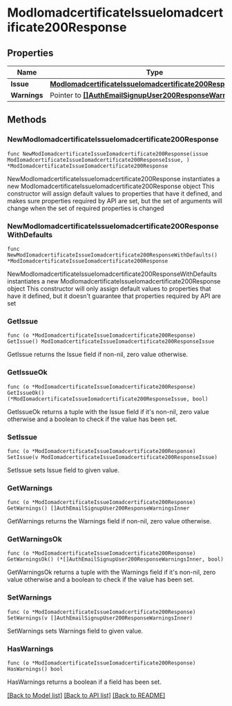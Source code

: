 # ModIomadcertificateIssueIomadcertificate200Response

## Properties

Name | Type | Description | Notes
------------ | ------------- | ------------- | -------------
**Issue** | [**ModIomadcertificateIssueIomadcertificate200ResponseIssue**](ModIomadcertificateIssueIomadcertificate200ResponseIssue.md) |  | 
**Warnings** | Pointer to [**[]AuthEmailSignupUser200ResponseWarningsInner**](AuthEmailSignupUser200ResponseWarningsInner.md) |  | [optional] 

## Methods

### NewModIomadcertificateIssueIomadcertificate200Response

`func NewModIomadcertificateIssueIomadcertificate200Response(issue ModIomadcertificateIssueIomadcertificate200ResponseIssue, ) *ModIomadcertificateIssueIomadcertificate200Response`

NewModIomadcertificateIssueIomadcertificate200Response instantiates a new ModIomadcertificateIssueIomadcertificate200Response object
This constructor will assign default values to properties that have it defined,
and makes sure properties required by API are set, but the set of arguments
will change when the set of required properties is changed

### NewModIomadcertificateIssueIomadcertificate200ResponseWithDefaults

`func NewModIomadcertificateIssueIomadcertificate200ResponseWithDefaults() *ModIomadcertificateIssueIomadcertificate200Response`

NewModIomadcertificateIssueIomadcertificate200ResponseWithDefaults instantiates a new ModIomadcertificateIssueIomadcertificate200Response object
This constructor will only assign default values to properties that have it defined,
but it doesn't guarantee that properties required by API are set

### GetIssue

`func (o *ModIomadcertificateIssueIomadcertificate200Response) GetIssue() ModIomadcertificateIssueIomadcertificate200ResponseIssue`

GetIssue returns the Issue field if non-nil, zero value otherwise.

### GetIssueOk

`func (o *ModIomadcertificateIssueIomadcertificate200Response) GetIssueOk() (*ModIomadcertificateIssueIomadcertificate200ResponseIssue, bool)`

GetIssueOk returns a tuple with the Issue field if it's non-nil, zero value otherwise
and a boolean to check if the value has been set.

### SetIssue

`func (o *ModIomadcertificateIssueIomadcertificate200Response) SetIssue(v ModIomadcertificateIssueIomadcertificate200ResponseIssue)`

SetIssue sets Issue field to given value.


### GetWarnings

`func (o *ModIomadcertificateIssueIomadcertificate200Response) GetWarnings() []AuthEmailSignupUser200ResponseWarningsInner`

GetWarnings returns the Warnings field if non-nil, zero value otherwise.

### GetWarningsOk

`func (o *ModIomadcertificateIssueIomadcertificate200Response) GetWarningsOk() (*[]AuthEmailSignupUser200ResponseWarningsInner, bool)`

GetWarningsOk returns a tuple with the Warnings field if it's non-nil, zero value otherwise
and a boolean to check if the value has been set.

### SetWarnings

`func (o *ModIomadcertificateIssueIomadcertificate200Response) SetWarnings(v []AuthEmailSignupUser200ResponseWarningsInner)`

SetWarnings sets Warnings field to given value.

### HasWarnings

`func (o *ModIomadcertificateIssueIomadcertificate200Response) HasWarnings() bool`

HasWarnings returns a boolean if a field has been set.


[[Back to Model list]](../README.md#documentation-for-models) [[Back to API list]](../README.md#documentation-for-api-endpoints) [[Back to README]](../README.md)


